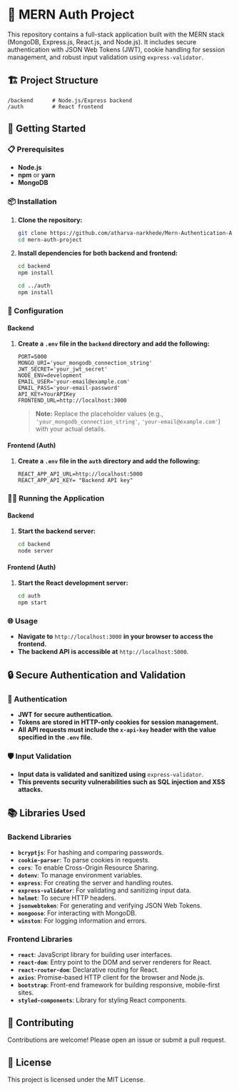 # 🔐 MERN Auth Project

This repository contains a full-stack application built with the MERN stack (MongoDB, Express.js, React.js, and Node.js). It includes secure authentication with JSON Web Tokens (JWT), cookie handling for session management, and robust input validation using `express-validator`.

## 🏗️ Project Structure

```plaintext
/backend      # Node.js/Express backend
/auth         # React frontend
```

## 🚀 Getting Started

### 📋 Prerequisites

- **Node.js**
- **npm** or **yarn**
- **MongoDB**

### 📦 Installation

1. **Clone the repository:**
   ```sh
   git clone https://github.com/atharva-narkhede/Mern-Authentication-App.git
   cd mern-auth-project
   ```

2. **Install dependencies for both backend and frontend:**
   ```sh
   cd backend
   npm install

   cd ../auth
   npm install
   ```

### 🔧 Configuration

#### Backend

1. **Create a `.env` file in the `backend` directory and add the following:**

   ```env
   PORT=5000
   MONGO_URI='your_mongodb_connection_string'
   JWT_SECRET='your_jwt_secret'
   NODE_ENV=development
   EMAIL_USER='your-email@example.com'
   EMAIL_PASS='your-email-password'
   API_KEY=YourAPIKey
   FRONTEND_URL=http://localhost:3000
   ```

   > **Note:** Replace the placeholder values (e.g., `'your_mongodb_connection_string'`, `'your-email@example.com'`) with your actual details.

#### Frontend (Auth)

1. **Create a `.env` file in the `auth` directory and add the following:**
   ```env
   REACT_APP_API_URL=http://localhost:5000
   REACT_APP_API_KEY= "Backend API key"
   ```

### 🏃‍♂️ Running the Application

#### Backend

1. **Start the backend server:**
   ```sh
   cd backend
   node server
   ```

#### Frontend (Auth)

1. **Start the React development server:**
   ```sh
   cd auth
   npm start
   ```

### 🌐 Usage

- **Navigate to** `http://localhost:3000` **in your browser to access the frontend.**
- **The backend API is accessible at** `http://localhost:5000`.

## 🔒 Secure Authentication and Validation

### 🔑 Authentication

- **JWT for secure authentication.**
- **Tokens are stored in HTTP-only cookies for session management.**
- **All API requests must include the `x-api-key` header with the value specified in the `.env` file.**

### 🛡️ Input Validation

- **Input data is validated and sanitized using** `express-validator`.
- **This prevents security vulnerabilities such as SQL injection and XSS attacks.**

## 📚 Libraries Used

### Backend Libraries

- **`bcryptjs`**: For hashing and comparing passwords.
- **`cookie-parser`**: To parse cookies in requests.
- **`cors`**: To enable Cross-Origin Resource Sharing.
- **`dotenv`**: To manage environment variables.
- **`express`**: For creating the server and handling routes.
- **`express-validator`**: For validating and sanitizing input data.
- **`helmet`**: To secure HTTP headers.
- **`jsonwebtoken`**: For generating and verifying JSON Web Tokens.
- **`mongoose`**: For interacting with MongoDB.
- **`winston`**: For logging information and errors.

### Frontend Libraries

- **`react`**: JavaScript library for building user interfaces.
- **`react-dom`**: Entry point to the DOM and server renderers for React.
- **`react-router-dom`**: Declarative routing for React.
- **`axios`**: Promise-based HTTP client for the browser and Node.js.
- **`bootstrap`**: Front-end framework for building responsive, mobile-first sites.
- **`styled-components`**: Library for styling React components.

## 🤝 Contributing

Contributions are welcome! Please open an issue or submit a pull request.

## 📄 License

This project is licensed under the MIT License.

